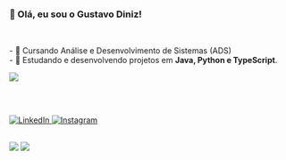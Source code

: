 ### 👋 Olá, eu sou o Gustavo Diniz!
<br>
<p>
  - 🔭 Cursando Análise e Desenvolvimento de Sistemas (ADS)<br>
  - 🌱 Estudando e desenvolvendo projetos em <strong>Java, Python e TypeScript</strong>.
</p>
<p align="left">
  <a href="https://skillicons.dev">
    <img src="https://skillicons.dev/icons?i=java,python,html,css,javascript,typescript,git,spring,linux" />
  </a>
</p>

##

<br>
<p align="left">
<a href="https://www.linkedin.com/in/gustavo-diniz-30397b29a/" target="_blank">
  <img src="https://img.shields.io/badge/LinkedIn-0077B5?style=for-the-badge&logo=linkedin&logoColor=white" alt="LinkedIn"/>
</a>
<a href="https://www.instagram.com/gdinizz_21/" target="_blank">
  <img src="https://img.shields.io/badge/Instagram-E4405F?style=for-the-badge&logo=instagram&logoColor=white" alt="Instagram"/>
</a>
</p>
<br> 

<picture>
  <source
    srcset="https://github-readme-stats.vercel.app/api?username=gtvdiniz&show_icons=true&theme=dracula"
    media="(prefers-color-scheme: dracula)"/>
  <img src="https://github-readme-stats.vercel.app/api?username=gtvdiniz&show_icons=true" />
</picture>
<picture>
  <source
    srcset="https://github-readme-stats.vercel.app/api/top-langs/?username=gtvdiniz&layout=compact"
    media="(prefers-color-scheme: dracula)"/>
  <img src="https://github-readme-stats.vercel.app/api/top-langs/?username=gtvdiniz&layout=compact" />
</picture>





